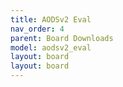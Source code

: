 ```yaml
---
title: AODSv2 Eval
nav_order: 4
parent: Board Downloads
model: aodsv2_eval
layout: board
layout: board
---
```

